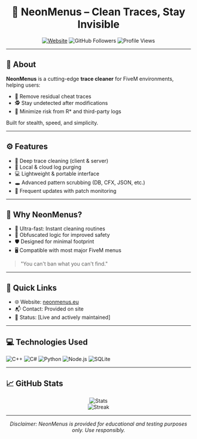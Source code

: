 <h1 align="center">🧼 NeonMenus – Clean Traces, Stay Invisible</h1>

<p align="center">
  <a href="https://neonmenus.eu" target="_blank"><img src="https://img.shields.io/badge/Website-neonmenus.eu-ff2e63?style=for-the-badge&logo=google-chrome&logoColor=white" alt="Website"/></a>
  <img src="https://img.shields.io/github/followers/yourusername?style=for-the-badge&label=Follow&logo=github&color=2ecc71" alt="GitHub Followers"/>
  <img src="https://komarev.com/ghpvc/?username=yourusername&style=for-the-badge" alt="Profile Views"/>
</p>

---

## 🧠 About

**NeonMenus** is a cutting-edge **trace cleaner** for FiveM environments, helping users:

- 🧼 Remove residual cheat traces
- 🕵️ Stay undetected after modifications
- 🧩 Minimize risk from R* and third-party logs

Built for stealth, speed, and simplicity.

---

## ⚙️ Features

- 🧹 Deep trace cleaning (client & server)
- 🧪 Local & cloud log purging
- 💻 Lightweight & portable interface
- 🕳️ Advanced pattern scrubbing (DB, CFX, JSON, etc.)
- 💾 Frequent updates with patch monitoring

---

## 🔐 Why NeonMenus?

- 🚀 Ultra-fast: Instant cleaning routines
- 🧬 Obfuscated logic for improved safety
- 🛡️ Designed for minimal footprint
- 🖥️ Compatible with most major FiveM menus

> "You can't ban what you can't find."

---

## 📌 Quick Links

- 🌐 Website: [neonmenus.eu](https://neonmenus.eu)
- 📬 Contact: Provided on site
- 🧩 Status: [Live and actively maintained]

---

## 💻 Technologies Used

![C++](https://img.shields.io/badge/C++-00599C?style=flat-square&logo=c%2B%2B&logoColor=white)
![C#](https://img.shields.io/badge/C%23-239120?style=flat-square&logo=c-sharp&logoColor=white)
![Python](https://img.shields.io/badge/Python-3776AB?style=flat-square&logo=python&logoColor=white)
![Node.js](https://img.shields.io/badge/Node.js-339933?style=flat-square&logo=node.js&logoColor=white)
![SQLite](https://img.shields.io/badge/SQLite-003B57?style=flat-square&logo=sqlite&logoColor=white)

---

## 📈 GitHub Stats

<p align="center">
  <img src="https://github-readme-stats.vercel.app/api?username=neonmenu&show_icons=true&theme=dracula" alt="Stats"/>
  <br/>
  <img src="https://github-readme-streak-stats.herokuapp.com/?user=neonmenu&theme=dracula" alt="Streak"/>
</p>

---

<p align="center">
  <i>Disclaimer: NeonMenus is provided for educational and testing purposes only. Use responsibly.</i>
</p>
